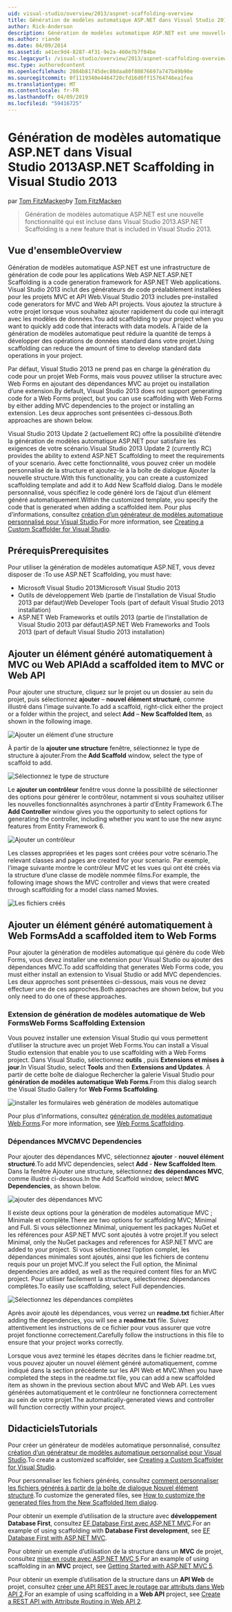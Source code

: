 ```yaml
---
uid: visual-studio/overview/2013/aspnet-scaffolding-overview
title: Génération de modèles automatique ASP.NET dans Visual Studio 2013 | Microsoft Docs
author: Rick-Anderson
description: Génération de modèles automatique ASP.NET est une nouvelle fonctionnalité qui est incluse dans Visual Studio 2013.
ms.author: riande
ms.date: 04/09/2014
ms.assetid: a41ec9d4-8287-4f31-9e2a-460e7b7f04be
msc.legacyurl: /visual-studio/overview/2013/aspnet-scaffolding-overview
msc.type: authoredcontent
ms.openlocfilehash: 2084b81745dec80daa80f80876697a747b49b90e
ms.sourcegitcommit: 0f1119340e4464720cfd16d0ff15764746ea1fea
ms.translationtype: MT
ms.contentlocale: fr-FR
ms.lasthandoff: 04/09/2019
ms.locfileid: "59416725"
---
```

# <a name="aspnet-scaffolding-in-visual-studio-2013"></a><span data-ttu-id="00ae4-103">Génération de modèles automatique ASP.NET dans Visual Studio 2013</span><span class="sxs-lookup"><span data-stu-id="00ae4-103">ASP.NET Scaffolding in Visual Studio 2013</span></span>

<span data-ttu-id="00ae4-104">par [Tom FitzMacken](https://github.com/tfitzmac)</span><span class="sxs-lookup"><span data-stu-id="00ae4-104">by [Tom FitzMacken](https://github.com/tfitzmac)</span></span>

> <span data-ttu-id="00ae4-105">Génération de modèles automatique ASP.NET est une nouvelle fonctionnalité qui est incluse dans Visual Studio 2013.</span><span class="sxs-lookup"><span data-stu-id="00ae4-105">ASP.NET Scaffolding is a new feature that is included in Visual Studio 2013.</span></span>


## <a name="overview"></a><span data-ttu-id="00ae4-106">Vue d'ensemble</span><span class="sxs-lookup"><span data-stu-id="00ae4-106">Overview</span></span>

<span data-ttu-id="00ae4-107">Génération de modèles automatique ASP.NET est une infrastructure de génération de code pour les applications Web ASP.NET.</span><span class="sxs-lookup"><span data-stu-id="00ae4-107">ASP.NET Scaffolding is a code generation framework for ASP.NET Web applications.</span></span> <span data-ttu-id="00ae4-108">Visual Studio 2013 inclut des générateurs de code préalablement installées pour les projets MVC et API Web.</span><span class="sxs-lookup"><span data-stu-id="00ae4-108">Visual Studio 2013 includes pre-installed code generators for MVC and Web API projects.</span></span> <span data-ttu-id="00ae4-109">Vous ajoutez la structure à votre projet lorsque vous souhaitez ajouter rapidement du code qui interagit avec les modèles de données.</span><span class="sxs-lookup"><span data-stu-id="00ae4-109">You add scaffolding to your project when you want to quickly add code that interacts with data models.</span></span> <span data-ttu-id="00ae4-110">À l’aide de la génération de modèles automatique peut réduire la quantité de temps à développer des opérations de données standard dans votre projet.</span><span class="sxs-lookup"><span data-stu-id="00ae4-110">Using scaffolding can reduce the amount of time to develop standard data operations in your project.</span></span>

<span data-ttu-id="00ae4-111">Par défaut, Visual Studio 2013 ne prend pas en charge la génération du code pour un projet Web Forms, mais vous pouvez utiliser la structure avec Web Forms en ajoutant des dépendances MVC au projet ou installation d’une extension.</span><span class="sxs-lookup"><span data-stu-id="00ae4-111">By default, Visual Studio 2013 does not support generating code for a Web Forms project, but you can use scaffolding with Web Forms by either adding MVC dependencies to the project or installing an extension.</span></span> <span data-ttu-id="00ae4-112">Les deux approches sont présentées ci-dessous.</span><span class="sxs-lookup"><span data-stu-id="00ae4-112">Both approaches are shown below.</span></span>

<span data-ttu-id="00ae4-113">Visual Studio 2013 Update 2 (actuellement RC) offre la possibilité d’étendre la génération de modèles automatique ASP.NET pour satisfaire les exigences de votre scénario.</span><span class="sxs-lookup"><span data-stu-id="00ae4-113">Visual Studio 2013 Update 2 (currently RC) provides the ability to extend ASP.NET Scaffolding to meet the requirements of your scenario.</span></span> <span data-ttu-id="00ae4-114">Avec cette fonctionnalité, vous pouvez créer un modèle personnalisé de la structure et ajoutez-le à la boîte de dialogue Ajouter la nouvelle structure.</span><span class="sxs-lookup"><span data-stu-id="00ae4-114">With this functionality, you can create a customized scaffolding template and add it to Add New Scaffold dialog.</span></span> <span data-ttu-id="00ae4-115">Dans le modèle personnalisé, vous spécifiez le code généré lors de l’ajout d’un élément généré automatiquement.</span><span class="sxs-lookup"><span data-stu-id="00ae4-115">Within the customized template, you specify the code that is generated when adding a scaffolded item.</span></span> <span data-ttu-id="00ae4-116">Pour plus d’informations, consultez [création d’un générateur de modèles automatique personnalisé pour Visual Studio](https://go.microsoft.com/fwlink/p/?LinkId=395029).</span><span class="sxs-lookup"><span data-stu-id="00ae4-116">For more information, see [Creating a Custom Scaffolder for Visual Studio](https://go.microsoft.com/fwlink/p/?LinkId=395029).</span></span>

## <a name="prerequisites"></a><span data-ttu-id="00ae4-117">Prérequis</span><span class="sxs-lookup"><span data-stu-id="00ae4-117">Prerequisites</span></span>

<span data-ttu-id="00ae4-118">Pour utiliser la génération de modèles automatique ASP.NET, vous devez disposer de :</span><span class="sxs-lookup"><span data-stu-id="00ae4-118">To use ASP.NET Scaffolding, you must have:</span></span>

- <span data-ttu-id="00ae4-119">Microsoft Visual Studio 2013</span><span class="sxs-lookup"><span data-stu-id="00ae4-119">Microsoft Visual Studio 2013</span></span>
- <span data-ttu-id="00ae4-120">Outils de développement Web (partie de l’installation de Visual Studio 2013 par défaut)</span><span class="sxs-lookup"><span data-stu-id="00ae4-120">Web Developer Tools (part of default Visual Studio 2013 installation)</span></span>
- <span data-ttu-id="00ae4-121">ASP.NET Web Frameworks et outils 2013 (partie de l’installation de Visual Studio 2013 par défaut)</span><span class="sxs-lookup"><span data-stu-id="00ae4-121">ASP.NET Web Frameworks and Tools 2013 (part of default Visual Studio 2013 installation)</span></span>

## <a name="add-a-scaffolded-item-to-mvc-or-web-api"></a><span data-ttu-id="00ae4-122">Ajouter un élément généré automatiquement à MVC ou Web API</span><span class="sxs-lookup"><span data-stu-id="00ae4-122">Add a scaffolded item to MVC or Web API</span></span>

<span data-ttu-id="00ae4-123">Pour ajouter une structure, cliquez sur le projet ou un dossier au sein du projet, puis sélectionnez **ajouter** – **nouvel élément structuré**, comme illustré dans l’image suivante.</span><span class="sxs-lookup"><span data-stu-id="00ae4-123">To add a scaffold, right-click either the project or a folder within the project, and select **Add** – **New Scaffolded Item**, as shown in the following image.</span></span>

![Ajouter un élément d’une structure](aspnet-scaffolding-overview/_static/image1.png)

<span data-ttu-id="00ae4-125">À partir de la **ajouter une structure** fenêtre, sélectionnez le type de structure à ajouter.</span><span class="sxs-lookup"><span data-stu-id="00ae4-125">From the **Add Scaffold** window, select the type of scaffold to add.</span></span>

![Sélectionnez le type de structure](aspnet-scaffolding-overview/_static/image2.png)

<span data-ttu-id="00ae4-127">Le **ajouter un contrôleur** fenêtre vous donne la possibilité de sélectionner des options pour générer le contrôleur, notamment si vous souhaitez utiliser les nouvelles fonctionnalités asynchrones à partir d’Entity Framework 6.</span><span class="sxs-lookup"><span data-stu-id="00ae4-127">The **Add Controller** window gives you the opportunity to select options for generating the controller, including whether you want to use the new async features from Entity Framework 6.</span></span>

![Ajouter un contrôleur](aspnet-scaffolding-overview/_static/image3.png)

<span data-ttu-id="00ae4-129">Les classes appropriées et les pages sont créées pour votre scénario.</span><span class="sxs-lookup"><span data-stu-id="00ae4-129">The relevant classes and pages are created for your scenario.</span></span> <span data-ttu-id="00ae4-130">Par exemple, l’image suivante montre le contrôleur MVC et les vues qui ont été créés via la structure d’une classe de modèle nommée films.</span><span class="sxs-lookup"><span data-stu-id="00ae4-130">For example, the following image shows the MVC controller and views that were created through scaffolding for a model class named Movies.</span></span>

![Les fichiers créés](aspnet-scaffolding-overview/_static/image4.png)

## <a name="add-a-scaffolded-item-to-web-forms"></a><span data-ttu-id="00ae4-132">Ajouter un élément généré automatiquement à Web Forms</span><span class="sxs-lookup"><span data-stu-id="00ae4-132">Add a scaffolded item to Web Forms</span></span>

<span data-ttu-id="00ae4-133">Pour ajouter la génération de modèles automatique qui génère du code Web Forms, vous devez installer une extension pour Visual Studio ou ajouter des dépendances MVC.</span><span class="sxs-lookup"><span data-stu-id="00ae4-133">To add scaffolding that generates Web Forms code, you must either install an extension to Visual Studio or add MVC dependencies.</span></span> <span data-ttu-id="00ae4-134">Les deux approches sont présentées ci-dessous, mais vous ne devez effectuer une de ces approches.</span><span class="sxs-lookup"><span data-stu-id="00ae4-134">Both approaches are shown below, but you only need to do one of these approaches.</span></span>

### <a name="web-forms-scaffolding-extension"></a><span data-ttu-id="00ae4-135">Extension de génération de modèles automatique de Web Forms</span><span class="sxs-lookup"><span data-stu-id="00ae4-135">Web Forms Scaffolding Extension</span></span>

<span data-ttu-id="00ae4-136">Vous pouvez installer une extension Visual Studio qui vous permettent d’utiliser la structure avec un projet Web Forms.</span><span class="sxs-lookup"><span data-stu-id="00ae4-136">You can install a Visual Studio extension that enable you to use scaffolding with a Web Forms project.</span></span> <span data-ttu-id="00ae4-137">Dans Visual Studio, sélectionnez **outils** , puis **Extensions et mises à jour**.</span><span class="sxs-lookup"><span data-stu-id="00ae4-137">In Visual Studio, select **Tools** and then **Extensions and Updates**.</span></span> <span data-ttu-id="00ae4-138">À partir de cette boîte de dialogue Rechercher la galerie Visual Studio pour **génération de modèles automatique Web Forms**.</span><span class="sxs-lookup"><span data-stu-id="00ae4-138">From this dialog search the Visual Studio Gallery for **Web Forms Scaffolding**.</span></span>

![installer les formulaires web génération de modèles automatique](aspnet-scaffolding-overview/_static/image5.png)

<span data-ttu-id="00ae4-140">Pour plus d’informations, consultez [génération de modèles automatique Web Forms](https://go.microsoft.com/fwlink/p/?LinkId=396478).</span><span class="sxs-lookup"><span data-stu-id="00ae4-140">For more information, see [Web Forms Scaffolding](https://go.microsoft.com/fwlink/p/?LinkId=396478).</span></span>

### <a name="mvc-dependencies"></a><span data-ttu-id="00ae4-141">Dépendances MVC</span><span class="sxs-lookup"><span data-stu-id="00ae4-141">MVC Dependencies</span></span>

<span data-ttu-id="00ae4-142">Pour ajouter des dépendances MVC, sélectionnez **ajouter** - **nouvel élément structuré**.</span><span class="sxs-lookup"><span data-stu-id="00ae4-142">To add MVC dependencies, select **Add** - **New Scaffolded Item**.</span></span> <span data-ttu-id="00ae4-143">Dans la fenêtre Ajouter une structure, sélectionnez **des dépendances MVC**, comme illustré ci-dessous.</span><span class="sxs-lookup"><span data-stu-id="00ae4-143">In the Add Scaffold window, select **MVC Dependencies**, as shown below.</span></span>

![ajouter des dépendances MVC](aspnet-scaffolding-overview/_static/image6.png)

<span data-ttu-id="00ae4-145">Il existe deux options pour la génération de modèles automatique MVC ; Minimale et complète.</span><span class="sxs-lookup"><span data-stu-id="00ae4-145">There are two options for scaffolding MVC; Minimal and Full.</span></span> <span data-ttu-id="00ae4-146">Si vous sélectionnez Minimal, uniquement les packages NuGet et les références pour ASP.NET MVC sont ajoutés à votre projet.</span><span class="sxs-lookup"><span data-stu-id="00ae4-146">If you select Minimal, only the NuGet packages and references for ASP.NET MVC are added to your project.</span></span> <span data-ttu-id="00ae4-147">Si vous sélectionnez l’option complet, les dépendances minimales sont ajoutés, ainsi que les fichiers de contenu requis pour un projet MVC.</span><span class="sxs-lookup"><span data-stu-id="00ae4-147">If you select the Full option, the Minimal dependencies are added, as well as the required content files for an MVC project.</span></span> <span data-ttu-id="00ae4-148">Pour utiliser facilement la structure, sélectionnez dépendances complètes.</span><span class="sxs-lookup"><span data-stu-id="00ae4-148">To easily use scaffolding, select Full dependencies.</span></span>

![Sélectionnez les dépendances complètes](aspnet-scaffolding-overview/_static/image7.png)

<span data-ttu-id="00ae4-150">Après avoir ajouté les dépendances, vous verrez un **readme.txt** fichier.</span><span class="sxs-lookup"><span data-stu-id="00ae4-150">After adding the dependencies, you will see a **readme.txt** file.</span></span> <span data-ttu-id="00ae4-151">Suivez attentivement les instructions de ce fichier pour vous assurer que votre projet fonctionne correctement.</span><span class="sxs-lookup"><span data-stu-id="00ae4-151">Carefully follow the instructions in this file to ensure that your project works correctly.</span></span>

<span data-ttu-id="00ae4-152">Lorsque vous avez terminé les étapes décrites dans le fichier readme.txt, vous pouvez ajouter un nouvel élément généré automatiquement, comme indiqué dans la section précédente sur les API Web et MVC.</span><span class="sxs-lookup"><span data-stu-id="00ae4-152">When you have completed the steps in the readme.txt file, you can add a new scaffolded item as shown in the previous section about MVC and Web API.</span></span> <span data-ttu-id="00ae4-153">Les vues générées automatiquement et le contrôleur ne fonctionnera correctement au sein de votre projet.</span><span class="sxs-lookup"><span data-stu-id="00ae4-153">The automatically-generated views and controller will function correctly within your project.</span></span>

## <a name="tutorials"></a><span data-ttu-id="00ae4-154">Didacticiels</span><span class="sxs-lookup"><span data-stu-id="00ae4-154">Tutorials</span></span>

<span data-ttu-id="00ae4-155">Pour créer un générateur de modèles automatique personnalisé, consultez [création d’un générateur de modèles automatique personnalisé pour Visual Studio](https://go.microsoft.com/fwlink/p/?LinkId=395029).</span><span class="sxs-lookup"><span data-stu-id="00ae4-155">To create a customized scaffolder, see [Creating a Custom Scaffolder for Visual Studio](https://go.microsoft.com/fwlink/p/?LinkId=395029).</span></span>

<span data-ttu-id="00ae4-156">Pour personnaliser les fichiers générés, consultez [comment personnaliser les fichiers générés à partir de la boîte de dialogue Nouvel élément structuré](https://blogs.msdn.com/b/webdev/archive/2013/12/26/how-to-customize-the-generated-files-from-the-new-scaffolded-item-dialog.aspx).</span><span class="sxs-lookup"><span data-stu-id="00ae4-156">To customize the generated files, see [How to customize the generated files from the New Scaffolded Item dialog](https://blogs.msdn.com/b/webdev/archive/2013/12/26/how-to-customize-the-generated-files-from-the-new-scaffolded-item-dialog.aspx).</span></span>

<span data-ttu-id="00ae4-157">Pour obtenir un exemple d’utilisation de la structure avec **développement Database First**, consultez [EF Database First avec ASP.NET MVC](../../../mvc/overview/getting-started/database-first-development/setting-up-database.md).</span><span class="sxs-lookup"><span data-stu-id="00ae4-157">For an example of using scaffolding with **Database First development**, see [EF Database First with ASP.NET MVC](../../../mvc/overview/getting-started/database-first-development/setting-up-database.md).</span></span>

<span data-ttu-id="00ae4-158">Pour obtenir un exemple d’utilisation de la structure dans un **MVC** de projet, consultez [mise en route avec ASP.NET MVC 5](../../../mvc/overview/getting-started/introduction/getting-started.md).</span><span class="sxs-lookup"><span data-stu-id="00ae4-158">For an example of using scaffolding in an **MVC** project, see [Getting Started with ASP.NET MVC 5](../../../mvc/overview/getting-started/introduction/getting-started.md).</span></span>

<span data-ttu-id="00ae4-159">Pour obtenir un exemple d’utilisation de la structure dans un **API Web** de projet, consultez [créer une API REST avec le routage par attributs dans Web API 2](../../../web-api/overview/web-api-routing-and-actions/create-a-rest-api-with-attribute-routing.md).</span><span class="sxs-lookup"><span data-stu-id="00ae4-159">For an example of using scaffolding in a **Web API** project, see [Create a REST API with Attribute Routing in Web API 2](../../../web-api/overview/web-api-routing-and-actions/create-a-rest-api-with-attribute-routing.md).</span></span>

